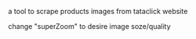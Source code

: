 a tool to scrape products images from tataclick website

change "superZoom" to desire image soze/quality